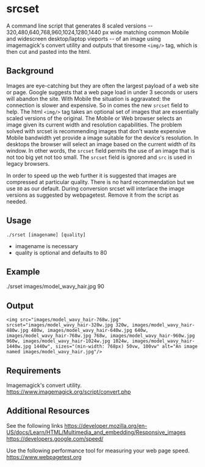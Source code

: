 # srcset
A command line script that generates 8 scaled versions -- 320,480,640,768,960,1024,1280,1440 px wide matching common Mobile and widescreen desktop/laptop vieports -- of an image using imagemagick's convert utility and outputs that tiresome `<img/>` tag, which is then cut and pasted into the html.

## Background

Images are eye-catching but they are often the largest payload of a web site or page. Google suggests that a web page load in under 3 seconds or users will abandon the site. With Mobile the situation is aggravated: the connection is slower and expensive. So in comes the new `srcset` field to help. The html `<img/>` tag takes an optional set of images that are essentially scaled versions of the original. The Mobile or Web browser selects an image given its current width and resolution capabilities. The problem solved with srcset is recommending images that don't waste expensive Mobile bandwidth yet provide a image suitable for the device's resolution. In desktops the browser will select an image based on the current width of its window. In other words, the `srcset` field permits the use of an image that is not too big yet not too small. The `srcset` field is ignored and `src` is used in legacy browsers.

In order to speed up the web further it is suggested that images are compressed at particular quality. There is no hard recommendation but we use `80` as our default. During conversion srcset will interlace the image versions as suggested by webpagetest. Remove it from the script as needed.

## Usage

`./srset [imagename] [quality]`

- imagename is necessary 
- quality is optional and defaults to 80

## Example

./srset images/model_wavy_hair.jpg 90

## Output

`<img src="images/model_wavy_hair-768w.jpg" srcset="images/model_wavy_hair-320w.jpg 320w, images/model_wavy_hair-480w.jpg 480w, images/model_wavy_hair-640w.jpg 640w, images/model_wavy_hair-768w.jpg 768w, images/model_wavy_hair-960w.jpg 960w, images/model_wavy_hair-1024w.jpg 1024w, images/model_wavy_hair-1440w.jpg 1440w", sizes="(min-width: 768px) 50vw, 100vw" alt="An image named images/model_wavy_hair.jpg"/>`

## Requirements

Imagemagick's convert utility. https://www.imagemagick.org/script/convert.php

## Additional Resources

See the following links
https://developer.mozilla.org/en-US/docs/Learn/HTML/Multimedia_and_embedding/Responsive_images
https://developers.google.com/speed/

Use the following performance tool for measuring your web page speed.
https://www.webpagetest.org
